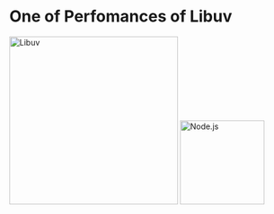 # One of Perfomances of Libuv

<img src="https://upload.wikimedia.org/wikipedia/commons/thumb/3/32/Libuv.svg/640px-Libuv.svg.png" alt="Libuv" width="300" />
<img src="https://nextsoftware.io/files/images/logos/main/nodejs-logo.png" alt="Node.js" width="150" />
